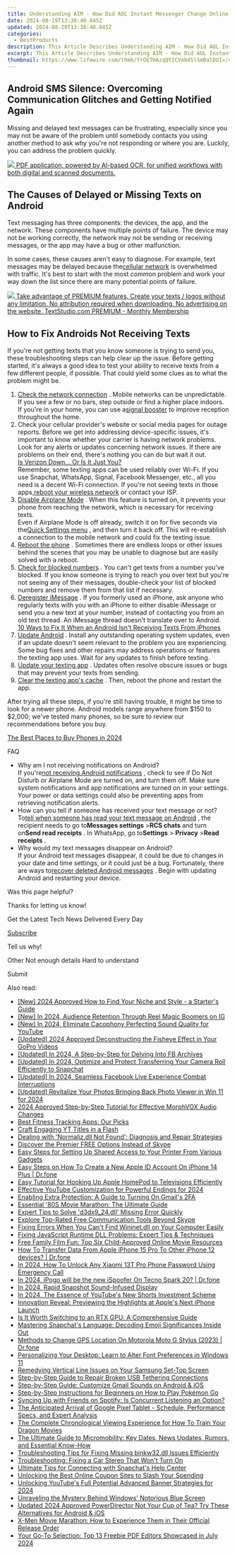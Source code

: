 ```yaml
---
title: Understanding AIM - How Did AOL Instant Messenger Change Online Communication?
date: 2024-08-19T13:38:40.845Z
updated: 2024-08-20T13:38:40.845Z
categories:
  - BestProducts
description: This Article Describes Understanding AIM - How Did AOL Instant Messenger Change Online Communication?
excerpt: This Article Describes Understanding AIM - How Did AOL Instant Messenger Change Online Communication?
thumbnail: https://www.lifewire.com/thmb/YrOETHAzqQY2CVeb4SlSmBalDUI=/400x300/filters:no_upscale():max_bytes(150000):strip_icc():format(webp)/aim-aol-instant-messenger-463f8beb56de4bcf942fde0bda74f84f.png
---
```


## Android SMS Silence: Overcoming Communication Glitches and Getting Notified Again
 Missing and delayed text messages can be frustrating, especially since you may not be aware of the problem until somebody contacts you using another method to ask why you're not responding or where you are. Luckily, you can address the problem quickly.

<!-- affiliate ads begin -->
<a href="https://checkout.abbyy.com/order/checkout.php?PRODS=39254762&QTY=1&AFFILIATE=108875&CART=1"> <img src="https://secure.avangate.com/images/merchant/0e5fb5c76fca16adbee503c9aff393cd/products/11_FR-Badges-NEW-FR-Standard-16-WIN-200.png" border="0"> PDF application, powered by AI-based OCR, for unified workflows with both digital and scanned documents. </a>
<!-- affiliate ads end -->
## The Causes of Delayed or Missing Texts on Android

 Text messaging has three components: the devices, the app, and the network. These components have multiple points of failure. The device may not be working correctly, the network may not be sending or receiving messages, or the app may have a bug or other malfunction.

 In some cases, these causes aren't easy to diagnose. For example, text messages may be delayed because the[cellular network](https://www.lifewire.com/how-does-a-mobile-network-work-2373338) is overwhelmed with traffic. It's best to start with the most common problem and work your way down the list since there are many potential points of failure.

<!-- affiliate ads begin -->
<a href="https://secure.textstudio.com/order/checkout.php?PRODS=35633281&QTY=1&AFFILIATE=108875&CART=1"> <img src="https://secure.avangate.com/images/merchant/d6eb8222c9718486bdabce8b897380f7/products/2_premium-icon.png" border="0"> Take advantage of PREMIUM features. 
Create your texts / logos without any limitation. 
No attribution required when downloading. 
No advertising on the website. 
 TextStudio.com  PREMIUM - Monthly Membership</a>
<!-- affiliate ads end -->
## How to Fix Androids Not Receiving Texts

 If you're not getting texts that you know someone is trying to send you, these troubleshooting steps can help clear up the issue. Before getting started, it's always a good idea to test your ability to receive texts from a few different people, if possible. That could yield some clues as to what the problem might be.

1. [Check the network connection](https://www.lifewire.com/check-network-connection-status-of-wireless-devices-818268) . Mobile networks can be unpredictable. If you see a few or no bars, step outside or find a higher place indoors. If you're in your home, you can use a[signal booster](https://www.lifewire.com/cell-phone-signal-boosters-4148146) to improve reception throughout the home.
2. Check your cellular provider's website or social media pages for outage reports. Before we get into addressing device-specific issues, it's important to know whether your carrier is having network problems.  
 Look for any alerts or updates concerning network issues. If there are problems on their end, there's nothing you can do but wait it out.  
[Is Verizon Down... Or Is It Just You?](https://www.lifewire.com/is-verizon-down-or-is-it-just-you-5069423)  
 Remember, some texting apps can be used reliably over Wi-Fi. If you use Snapchat, WhatsApp, Signal, Facebook Messenger, etc., all you need is a decent Wi-Fi connection. If you're not seeing texts in those apps,[reboot your wireless network](https://www.lifewire.com/how-to-properly-restart-a-router-modem-2624570) or contact your ISP.
3. [Disable Airplane Mode](https://www.lifewire.com/turn-airplane-mode-on-or-off-on-android-5212172) . When this feature is turned on, it prevents your phone from reaching the network, which is necessary for receiving texts.  
 Even if Airplane Mode is off already, switch it on for five seconds via the[Quick Settings menu](https://www.lifewire.com/quick-settings-menu-android-4121299) , and then turn it back off. This will re-establish a connection to the mobile network and could fix the texting issue.
4. [Reboot the phone](https://www.lifewire.com/reboot-android-smartphone-or-tablet-4127180) . Sometimes there are endless loops or other issues behind the scenes that you may be unable to diagnose but are easily solved with a reboot.
5. [Check for blocked numbers](https://www.lifewire.com/how-to-unblock-a-number-android-phone-4161082) . You can't get texts from a number you've blocked. If you know someone is trying to reach you over text but you're not seeing any of their messages, double-check your list of blocked numbers and remove them from that list if necessary.
6. [Deregister iMessage](https://www.lifewire.com/fix-the-imessage-android-bug-with-this-free-tool-1999583) . If you formerly used an iPhone, ask anyone who regularly texts with you with an iPhone to either disable iMessage or send you a new text at your number, instead of contacting you from an old text thread. An iMessage thread doesn't translate over to Android.  
[10 Ways to Fix It When an Android Isn't Receiving Texts From iPhones](https://www.lifewire.com/fix-android-not-receiving-texts-from-iphone-7105489)
7. [Update Android](https://www.lifewire.com/update-your-android-os-121662) . Install any outstanding operating system updates, even if an update doesn't seem relevant to the problem you are experiencing. Some bug fixes and other repairs may address operations or features the texting app uses. Wait for any updates to finish before texting.
8. [Update your texting app](https://www.lifewire.com/update-apps-on-android-7106106) . Updates often resolve obscure issues or bugs that may prevent your texts from sending.
9. [Clear the texting app's cache](https://www.lifewire.com/clear-cache-android-4157780) . Then, reboot the phone and restart the app.

 After trying all these steps, if you're still having trouble, it might be time to look for a newer phone. Android models range anywhere from $150 to $2,000; we've tested many phones, so be sure to review our recommendations before you buy.  

[The Best Places to Buy Phones in 2024](https://www.lifewire.com/best-places-to-buy-cell-phones-580000)

 FAQ

* Why am I not receiving notifications on Android?  
 If you're[not receiving Android notifications](https://www.lifewire.com/how-to-fix-it-when-notifications-are-not-showing-up-on-android-5191032) , check to see if Do Not Disturb or Airplane Mode are turned on, and turn them off. Make sure system notifications and app notifications are turned on in your settings. Your power or data settings could also be preventing apps from retrieving notification alerts.
* How can you tell if someone has received your text message or not?  
 To[tell when someone has read your text message on Android](https://www.lifewire.com/read-my-text-message-4148206) , the recipient needs to go to**Messages settings** \>**RCS chats** and turn on**Send read receipts** . In WhatsApp, go to**Settings** \> **Privacy** \>**Read receipts** .
* Why would my text messages disappear on Android?  
 If your Android text messages disappear, it could be due to changes in your date and time settings, or it could just be a bug. Fortunately, there are ways to[recover deleted Android messages](https://www.lifewire.com/recover-deleted-texts-on-android-4174108) . Begin with updating Android and restarting your device.

Was this page helpful?

Thanks for letting us know!

 Get the Latest Tech News Delivered Every Day

[Subscribe](https://www.lifewire.com/#)

Tell us why!

 Other  Not enough details  Hard to understand

 Submit

<ins class="adsbygoogle"
     style="display:block"
     data-ad-format="autorelaxed"
     data-ad-client="ca-pub-7571918770474297"
     data-ad-slot="1223367746"></ins>



<ins class="adsbygoogle"
     style="display:block"
     data-ad-client="ca-pub-7571918770474297"
     data-ad-slot="8358498916"
     data-ad-format="auto"
     data-full-width-responsive="true"></ins>

<span class="atpl-alsoreadstyle">Also read:</span>
<div><ul>
<li><a href="https://eaxpv-info.techidaily.com/new-2024-approved-how-to-find-your-niche-and-style-a-starters-guide/"><u>[New] 2024 Approved  How to Find Your Niche and Style - a Starter's Guide</u></a></li>
<li><a href="https://instagram-clips.techidaily.com/new-in-2024-audience-retention-through-reel-magic-boomers-on-ig/"><u>[New] In 2024, Audience Retention Through Reel Magic  Boomers on IG</u></a></li>
<li><a href="https://facebook-video-share.techidaily.com/new-in-2024-eliminate-cacophony-perfecting-sound-quality-for-youtube/"><u>[New] In 2024, Eliminate Cacophony  Perfecting Sound Quality for YouTube</u></a></li>
<li><a href="https://fox-links.techidaily.com/updated-2024-approved-deconstructing-the-fisheye-effect-in-your-gopro-videos/"><u>[Updated] 2024 Approved  Deconstructing the Fisheye Effect in Your GoPro Videos</u></a></li>
<li><a href="https://facebook-video-content.techidaily.com/updated-in-2024-a-step-by-step-for-delving-into-fb-archives/"><u>[Updated] In 2024, A Step-by-Step for Delving Into FB Archives</u></a></li>
<li><a href="https://snapchat-videos.techidaily.com/updated-in-2024-optimize-and-protect-transferring-your-camera-roll-efficiently-to-snapchat/"><u>[Updated] In 2024, Optimize and Protect  Transferring Your Camera Roll Efficiently to Snapchat</u></a></li>
<li><a href="https://facebook-clips.techidaily.com/updated-in-2024-seamless-facebook-live-experience-combat-interruptions/"><u>[Updated] In 2024, Seamless Facebook Live Experience  Combat Interruptions</u></a></li>
<li><a href="https://fox-helps.techidaily.com/updated-revitalize-your-photos-bringing-back-photo-viewer-in-win-11-for-2024/"><u>[Updated] Revitalize Your Photos  Bringing Back Photo Viewer in Win 11 for 2024</u></a></li>
<li><a href="https://fox-info.techidaily.com/2024-approved-step-by-step-tutorial-for-effective-morphvox-audio-changes/"><u>2024 Approved  Step-by-Step Tutorial for Effective MorphVOX Audio Changes</u></a></li>
<li><a href="https://tech-recovery.techidaily.com/best-fitness-tracking-apps-our-picks/"><u>Best Fitness Tracking Apps: Our Picks</u></a></li>
<li><a href="https://fox-helps.techidaily.com/craft-engaging-yt-titles-in-a-flash/"><u>Craft Engaging YT Titles in a Flash</u></a></li>
<li><a href="https://tech-recovery.techidaily.com/dealing-with-normalizdll-not-found-diagnosis-and-repair-strategies/"><u>Dealing with 'Normaliz.dll Not Found': Diagnosis and Repair Strategies</u></a></li>
<li><a href="https://tech-recovery.techidaily.com/discover-the-premier-free-options-instead-of-skype/"><u>Discover the Premier FREE Options Instead of Skype</u></a></li>
<li><a href="https://tech-recovery.techidaily.com/1722842673523-easy-steps-for-setting-up-shared-access-to-your-printer-from-various-gadgets/"><u>Easy Steps for Setting Up Shared Access to Your Printer From Various Gadgets</u></a></li>
<li><a href="https://iphone-unlock.techidaily.com/easy-steps-on-how-to-create-a-new-apple-id-account-on-iphone-14-plus-drfone-by-drfone-ios/"><u>Easy Steps on How To Create a New Apple ID Account On iPhone 14 Plus | Dr.fone</u></a></li>
<li><a href="https://tech-recovery.techidaily.com/easy-tutorial-for-hooking-up-apple-homepod-to-televisions-efficiently/"><u>Easy Tutorial for Hooking Up Apple HomePod to Televisions Efficiently</u></a></li>
<li><a href="https://youtube-clips.techidaily.com/effective-youtube-customization-for-powerful-endings-for-2024/"><u>Effective YouTube Customization for Powerful Endings for 2024</u></a></li>
<li><a href="https://tech-recovery.techidaily.com/enabling-extra-protection-a-guide-to-turning-on-gmails-2fa/"><u>Enabling Extra Protection: A Guide to Turning On Gmail's 2FA</u></a></li>
<li><a href="https://tech-recovery.techidaily.com/essential-80s-movie-marathon-the-ultimate-guide/"><u>Essential '80S Movie Marathon: The Ultimate Guide</u></a></li>
<li><a href="https://tech-recovery.techidaily.com/expert-tips-to-solve-d3dx924dll-missing-error-quickly/"><u>Expert Tips to Solve 'd3dx9_24.dll' Missing Error Quickly</u></a></li>
<li><a href="https://tech-recovery.techidaily.com/explore-top-rated-free-communication-tools-beyond-skype/"><u>Explore Top-Rated Free Communication Tools Beyond Skype</u></a></li>
<li><a href="https://tech-recovery.techidaily.com/fixing-errors-when-you-cant-find-wininetdll-on-your-computer-easily/"><u>Fixing Errors When You Can't Find Wininet.dll on Your Computer Easily</u></a></li>
<li><a href="https://tech-recovery.techidaily.com/fixing-javascript-runtime-dll-problems-expert-tips-and-techniques/"><u>Fixing JavaScript Runtime DLL Problems: Expert Tips & Techniques</u></a></li>
<li><a href="https://tech-recovery.techidaily.com/free-family-film-fun-top-six-child-approved-online-movie-resources/"><u>Free Family Film Fun: Top Six Child-Approved Online Movie Resources</u></a></li>
<li><a href="https://techidaily.com/how-to-transfer-data-from-apple-iphone-15-pro-to-other-iphone-12-devices-drfone-by-drfone-transfer-data-from-ios-transfer-data-from-ios/"><u>How To Transfer Data From Apple iPhone 15 Pro To Other iPhone 12 devices? | Dr.fone</u></a></li>
<li><a href="https://unlock-android.techidaily.com/in-2024-how-to-unlock-any-xiaomi-13t-pro-phone-password-using-emergency-call-by-drfone-android/"><u>In 2024, How To Unlock Any Xiaomi 13T Pro Phone Password Using Emergency Call</u></a></li>
<li><a href="https://pokemon-go-android.techidaily.com/in-2024-ipogo-will-be-the-new-ispoofer-on-tecno-spark-20-drfone-by-drfone-virtual-android/"><u>In 2024, iPogo will be the new iSpoofer On Tecno Spark 20? | Dr.fone</u></a></li>
<li><a href="https://video-capture.techidaily.com/in-2024-rapid-snapshot-sound-infused-display/"><u>In 2024, Rapid Snapshot  Sound-Infused Display</u></a></li>
<li><a href="https://youtube-stream.techidaily.com/in-2024-the-essence-of-youtubes-new-shorts-investment-scheme/"><u>In 2024, The Essence of YouTube's New Shorts Investment Scheme</u></a></li>
<li><a href="https://tech-recovery.techidaily.com/innovation-reveal-previewing-the-highlights-at-apples-next-iphone-launch/"><u>Innovation Reveal: Previewing the Highlights at Apple's Next iPhone Launch</u></a></li>
<li><a href="https://tech-recovery.techidaily.com/is-it-worth-switching-to-an-rtx-gpu-a-comprehensive-guide/"><u>Is It Worth Switching to an RTX GPU: A Comprehensive Guide</u></a></li>
<li><a href="https://tech-recovery.techidaily.com/mastering-snapchats-language-decoding-emoji-significances-inside-out/"><u>Mastering Snapchat's Language: Decoding Emoji Significances Inside Out</u></a></li>
<li><a href="https://fake-location.techidaily.com/methods-to-change-gps-location-on-motorola-moto-g-stylus-2023-drfone-by-drfone-virtual-android/"><u>Methods to Change GPS Location On Motorola Moto G Stylus (2023) | Dr.fone</u></a></li>
<li><a href="https://tech-recovery.techidaily.com/personalizing-your-desktop-learn-to-alter-font-preferences-in-windows-11/"><u>Personalizing Your Desktop: Learn to Alter Font Preferences in Windows 11</u></a></li>
<li><a href="https://tech-recovery.techidaily.com/remedying-vertical-line-issues-on-your-samsung-set-top-screen/"><u>Remedying Vertical Line Issues on Your Samsung Set-Top Screen</u></a></li>
<li><a href="https://tech-recovery.techidaily.com/step-by-step-guide-to-repair-broken-usb-tethering-connections/"><u>Step-by-Step Guide to Repair Broken USB Tethering Connections</u></a></li>
<li><a href="https://tech-recovery.techidaily.com/step-by-step-guide-customize-gmail-sounds-on-android-and-ios/"><u>Step-by-Step Guide: Customize Gmail Sounds on Android & iOS</u></a></li>
<li><a href="https://tech-recovery.techidaily.com/step-by-step-instructions-for-beginners-on-how-to-play-pokemon-go/"><u>Step-by-Step Instructions for Beginners on How to Play Pokémon Go</u></a></li>
<li><a href="https://tech-recovery.techidaily.com/syncing-up-with-friends-on-spotify-is-concurrent-listening-an-option/"><u>Syncing Up with Friends on Spotify: Is Concurrent Listening an Option?</u></a></li>
<li><a href="https://tech-recovery.techidaily.com/the-anticipated-arrival-of-google-pixel-tablet-schedule-performance-specs-and-expert-analysis/"><u>The Anticipated Arrival of Google Pixel Tablet - Schedule, Performance Specs, and Expert Analysis</u></a></li>
<li><a href="https://tech-recovery.techidaily.com/the-complete-chronological-viewing-experience-for-how-to-train-your-dragon-movies/"><u>The Complete Chronological Viewing Experience for How To Train Your Dragon Movies</u></a></li>
<li><a href="https://tech-recovery.techidaily.com/the-ultimate-guide-to-micromobility-key-dates-news-updates-rumors-and-essential-know-how/"><u>The Ultimate Guide to Micromobility: Key Dates, News Updates, Rumors, and Essential Know-How</u></a></li>
<li><a href="https://tech-recovery.techidaily.com/troubleshooting-tips-for-fixing-missing-binkw32dll-issues-efficiently/"><u>Troubleshooting Tips for Fixing Missing binkw32.dll Issues Efficiently</u></a></li>
<li><a href="https://tech-recovery.techidaily.com/troubleshooting-fixing-a-car-stereo-that-wont-turn-on/"><u>Troubleshooting: Fixing a Car Stereo That Won't Turn On</u></a></li>
<li><a href="https://tech-recovery.techidaily.com/ultimate-tips-for-connecting-with-snapchats-help-center/"><u>Ultimate Tips for Connecting with Snapchat's Help Center</u></a></li>
<li><a href="https://tech-recovery.techidaily.com/unlocking-the-best-online-coupon-sites-to-slash-your-spending/"><u>Unlocking the Best Online Coupon Sites to Slash Your Spending</u></a></li>
<li><a href="https://facebook-record-videos.techidaily.com/unlocking-youtubes-full-potential-advanced-banner-strategies-for-2024/"><u>Unlocking YouTube's Full Potential  Advanced Banner Strategies for 2024</u></a></li>
<li><a href="https://tech-recovery.techidaily.com/unraveling-the-mystery-behind-windows-notorious-blue-screen/"><u>Unraveling the Mystery Behind Windows' Notorious Blue Screen</u></a></li>
<li><a href="https://ai-video-apps.techidaily.com/updated-2024-approved-powerdirector-not-your-cup-of-tea-try-these-alternatives-for-android-and-ios/"><u>Updated 2024 Approved PowerDirector Not Your Cup of Tea? Try These Alternatives for Android & iOS</u></a></li>
<li><a href="https://tech-recovery.techidaily.com/x-men-movie-marathon-how-to-experience-them-in-their-official-release-order/"><u>X-Men Movie Marathon: How to Experience Them in Their Official Release Order</u></a></li>
<li><a href="https://tech-recovery.techidaily.com/your-go-to-selection-top-13-freebie-pdf-editors-showcased-in-july-2024/"><u>Your Go-To Selection: Top 13 Freebie PDF Editors Showcased in July 2024</u></a></li>
</ul></div>
